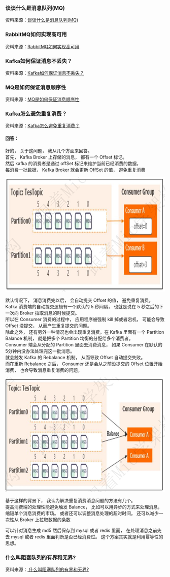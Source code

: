
### 谈谈什么是消息队列(MQ)

资料来源：[谈谈什么是消息队列(MQ)](https://www.toutiao.com/video/7031099634365760036/)


### RabbitMQ如何实现高可用

资料来源：[RabbitMQ如何实现高可用](https://www.toutiao.com/video/7134958549234680350/?from_scene=all)

### Kafka如何保证消息不丢失？

资料来源：[Kafka如何保证消息不丢失？](https://www.toutiao.com/video/7083432523916640799/?from_scene=all)


### MQ是如何保证消息顺序性

资料来源：[MQ是如何保证消息顺序性](https://www.toutiao.com/video/7106388748878905870/)

### Kafka怎么避免重复消费？

资料来源：[Kafka怎么避免重复消费？](https://www.toutiao.com/video/7099638175949128222/?from_scene=all)

#### 回答：

好的， 关于这问题， 我从几个方面来回答。<br/>
首先， Kafka Broker 上存储的消息， 都有一个 Offset 标记。<br/>
然后 kafka 的消费者是通过 offSet 标记来维护当前已经消费的数据，<br/>
每消费一批数据， Kafka Broker 就会更新 OffSet 的值， 避免重复消费<br/>

![image-20221005212051132](img/image-20221005212051132.png ':size=50%')

默认情况下， 消息消费完以后， 会自动提交 Offset 的值， 避免重复消费。<br/>
Kafka 消费端的自动提交逻辑有一个默认的 5 秒间隔， 也就是说在 5 秒之后的下一次向 Broker 拉取消息的时候提交。<br/>
所以在 Consumer 消费的过程中， 应用程序被强制 kill 掉或者宕机， 可能会导致Offset 没提交， 从而产生重复提交的问题。<br/>
除此之外， 还有另外一种情况也会出现重复消费。在 Kafka 里面有一个 Partition Balance 机制， 就是把多个 Partition 均衡的分配给多个消费者。<br/>
Consumer 端会从分配的 Partition 里面去消费消息， 如果 Consumer 在默认的 5分钟内没办法处理完这一批消息。<br/>
就会触发 Kafka 的 Rebalance 机制， 从而导致 Offset 自动提交失败。<br/>
而在重新 Rebalance 之后， Consumer 还是会从之前没提交的 Offset 位置开始消费， 也会导致消息重复消费的问题。<br/>

![image-20221005212250193](img/image-20221005212250193.png ':size=50%')

基于这样的背景下， 我认为解决重复消费消息问题的方法有几个。<br/>
提高消费端的处理性能避免触发 Balance， 比如可以用异步的方式来处理消息，<br/>
缩短单个消息消费的市场。 或者还可以调整消息处理的超时时间。 还可以减少一次性从 Broker 上拉取数据的条数  <br/>

可以针对消息生成 md5 然后保存到 mysql 或者 redis 里面， 在处理消息之前先去 mysql 或者 redis 里面判断是否已经消费过。 这个方案其实就是利用幂等性的思想。<br/>


###  什么叫阻塞队列的有界和无界?

资料来源：[ 什么叫阻塞队列的有界和无界?](https://www.toutiao.com/video/7075638697248424461/?from_scene=all)
